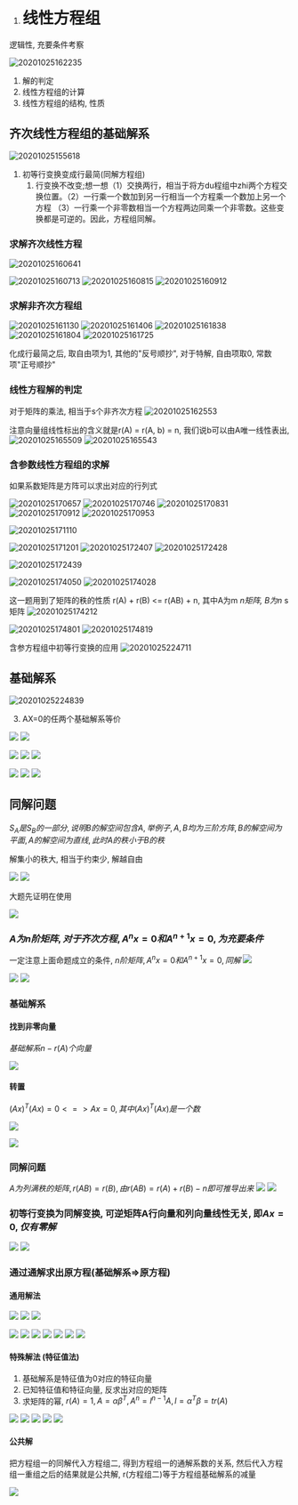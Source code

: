 1. # 线性方程组

逻辑性, 充要条件考察

![20201025162235](imgs/20201025162235.png)

1. 解的判定
2. 线性方程组的计算
3. 线性方程组的结构, 性质

## 齐次线性方程组的基础解系

![20201025155618](imgs/20201025155618.png)

1. 初等行变换变成行最简(同解方程组)
   1. 行变换不改变;想一想（1）交换两行，相当于将方du程组中zhi两个方程交换位置。（2）一行乘一个数加到另一行相当一个方程乘一个数加上另一个方程 （3）一行乘一个非零数相当一个方程两边同乘一个非零数。这些变换都是可逆的。因此，方程组同解。

### 求解齐次线性方程

![20201025160641](imgs/20201025160641-1603638319135.png)

 ![20201025160713](imgs/20201025160713.png) ![20201025160815](imgs/20201025160815.png) ![20201025160912](imgs/20201025160912.png)

### 求解非齐次方程组

![20201025161130](imgs/20201025161130.png) ![20201025161406](imgs/20201025161406.png) ![20201025161838](imgs/20201025161838.png) ![20201025161804](imgs/20201025161804.png) ![20201025161725](imgs/20201025161725.png)

化成行最简之后, 取自由项为1, 其他的"反号顺抄", 对于特解, 自由项取0, 常数项"正号顺抄"

### 线性方程解的判定

对于矩阵的乘法, 相当于s个非齐次方程 ![20201025162553](imgs/20201025162553.png)

注意向量组线性标出的含义就是r(A) = r(A, b) = n, 我们说b可以由A唯一线性表出, ![20201025165509](imgs/20201025165509.png) ![20201025165543](imgs/20201025165543.png)

### 含参数线性方程组的求解

如果系数矩阵是方阵可以求出对应的行列式

![20201025170657](imgs/20201025170657.png)
![20201025170746](imgs/20201025170746.png)
![20201025170831](imgs/20201025170831.png)
![20201025170912](imgs/20201025170912.png)
![20201025170953](imgs/20201025170953.png)

![20201025171110](imgs/20201025171110.png)

![20201025171201](imgs/20201025171201.png) ![20201025172407](imgs/20201025172407.png) ![20201025172428](imgs/20201025172428.png)

![20201025172439](imgs/20201025172439.png)

![20201025174050](imgs/20201025174050.png) ![20201025174028](imgs/20201025174028.png)

这一题用到了矩阵的秩的性质 r(A) + r(B) <= r(AB) + n, 其中A为m *n矩阵, B为n* s矩阵 ![20201025174212](imgs/20201025174212.png)

![20201025174801](imgs/20201025174801-1603638978576.png) ![20201025174819](imgs/20201025174819.png)

含参方程组中初等行变换的应用 ![20201025224711](imgs/20201025224711.png)

## 基础解系

![20201025224839](imgs/20201025224839.png)

3. AX=0的任两个基础解系等价

![](imgs/20201026133012.png)
![](imgs/20201026132959.png)

![](imgs/20201026133122.png)
![](imgs/20201026133205.png)
![](imgs/20201026133228.png)

![](imgs/20201026133714.png)
![](imgs/20201026133647.png)
![](imgs/20201026161836.png)

## 同解问题

$S_{A}是S_{B}的一部分, 说明B的解空间包含A, 举例子, A, B 均为三阶方阵, B的解空间为平面, A的解空间为直线, 此时A的秩小于B的秩$

解集小的秩大, 相当于约束少, 解越自由

![](imgs/20201026081101.png)
![](imgs/20201026081808.png)

大题先证明在使用

![](imgs/20201026081830.png)

### $A为n阶矩阵, 对于齐次方程, A^{n}x = 0 和 A^{n+1}x = 0, 为充要条件$

一定注意上面命题成立的条件, $n阶矩阵, A^{n}x = 0 和 A^{n+1}x = 0, 同解$
![](5.线性方程组-imgs/20201026224320.png)

![](5.线性方程组-imgs/20201026223739.png)
![](5.线性方程组-imgs/20201026224047.png)

### 基础解系

#### 找到非零向量

$基础解系n -r(A)个向量$

![](5.线性方程组-imgs/20201026224453.png)

#### 转置

$(Ax)^{T}(Ax)=0 <=> Ax = 0, 其中(Ax)^{T}(Ax)是一个数$

![](5.线性方程组-imgs/20201026225931.png)

![](5.线性方程组-imgs/20201026230100.png)

### 同解问题

$A为列满秩的矩阵, r(AB) = r(B), 由r(AB) = r(A) + r(B) - n即可推导出来$
![](5.线性方程组-imgs/20201026230819.png)
![](5.线性方程组-imgs/20201026230848.png)

### 初等行变换为同解变换, 可逆矩阵A行向量和列向量线性无关, 即$Ax=0, 仅有零解$

![](5.线性方程组-imgs/20201026231456.png)
![](5.线性方程组-imgs/20201026231740.png)

### 通过通解求出原方程(基础解系=>原方程)

#### 通用解法

![](5.线性方程组-imgs/20201026231838.png)
![](5.线性方程组-imgs/20201026232108.png)
![](5.线性方程组-imgs/20201026232121.png)

![](5.线性方程组-imgs/20201026232348.png)
![](5.线性方程组-imgs/20201026232409.png)
![](5.线性方程组-imgs/20201026232526.png)
![](5.线性方程组-imgs/20201026232846.png)
![](5.线性方程组-imgs/20201026232900.png)
![](5.线性方程组-imgs/20201026232921.png)
![](5.线性方程组-imgs/20201026232948.png)

#### 特殊解法 (特征值法)

1. 基础解系是特征值为0对应的特征向量
2. 已知特征值和特征向量, 反求出对应的矩阵
3. 求矩阵的幂, $r(A)=1, A=\alpha\beta^{T}, A^{n}=l^{n-1}A, l=\alpha^{T}\beta=tr(A)$

![](5.线性方程组-imgs/20201026233838.png)
![](5.线性方程组-imgs/20201026233936.png)
![](5.线性方程组-imgs/20201026234335.png)
![](5.线性方程组-imgs/20201026234411.png)
![](5.线性方程组-imgs/20201026234503.png)

#### 公共解

把方程组一的同解代入方程组二, 得到方程组一的通解系数的关系, 然后代入方程组一重组之后的结果就是公共解, r(方程组二)等于方程组基础解系的减量

![](5.线性方程组-imgs/20201026235035.png)
